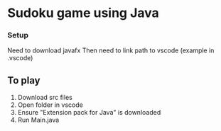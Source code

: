 # Sudoku game using Java

### Setup
Need to download javafx
Then need to link path to vscode (example in .vscode)

## To play
1) Download src files
2) Open folder in vscode
3) Ensure "Extension pack for Java" is downloaded
4) Run Main.java

